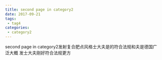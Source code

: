 ```yaml
---
title: second page in category2
date: 2017-09-21
tags:
 - tag4
categories: 
 - category2
---
```


second page in category2发射复合肥点风格士大夫是的符合法规和夫是德国广泛大概 发士大夫刚好符合法规更方
